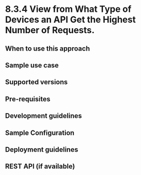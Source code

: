 # 8.3.4 View from What Type of Devices an API Get the Highest Number of Requests.


## When to use this approach


## Sample use case


## Supported versions


## Pre-requisites


## Development guidelines

## Sample Configuration


## Deployment guidelines


## REST API (if available)

